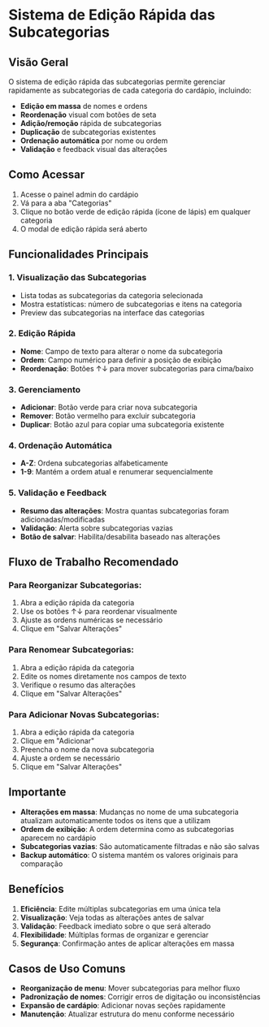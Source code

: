 # Sistema de Edição Rápida das Subcategorias

## Visão Geral

O sistema de edição rápida das subcategorias permite gerenciar rapidamente as subcategorias de cada categoria do cardápio, incluindo:

- **Edição em massa** de nomes e ordens
- **Reordenação** visual com botões de seta
- **Adição/remoção** rápida de subcategorias
- **Duplicação** de subcategorias existentes
- **Ordenação automática** por nome ou ordem
- **Validação** e feedback visual das alterações

## Como Acessar

1. Acesse o painel admin do cardápio
2. Vá para a aba "Categorias"
3. Clique no botão verde de edição rápida (ícone de lápis) em qualquer categoria
4. O modal de edição rápida será aberto

## Funcionalidades Principais

### 1. Visualização das Subcategorias
- Lista todas as subcategorias da categoria selecionada
- Mostra estatísticas: número de subcategorias e itens na categoria
- Preview das subcategorias na interface das categorias

### 2. Edição Rápida
- **Nome**: Campo de texto para alterar o nome da subcategoria
- **Ordem**: Campo numérico para definir a posição de exibição
- **Reordenação**: Botões ↑↓ para mover subcategorias para cima/baixo

### 3. Gerenciamento
- **Adicionar**: Botão verde para criar nova subcategoria
- **Remover**: Botão vermelho para excluir subcategoria
- **Duplicar**: Botão azul para copiar uma subcategoria existente

### 4. Ordenação Automática
- **A-Z**: Ordena subcategorias alfabeticamente
- **1-9**: Mantém a ordem atual e renumerar sequencialmente

### 5. Validação e Feedback
- **Resumo das alterações**: Mostra quantas subcategorias foram adicionadas/modificadas
- **Validação**: Alerta sobre subcategorias vazias
- **Botão de salvar**: Habilita/desabilita baseado nas alterações

## Fluxo de Trabalho Recomendado

### Para Reorganizar Subcategorias:
1. Abra a edição rápida da categoria
2. Use os botões ↑↓ para reordenar visualmente
3. Ajuste as ordens numéricas se necessário
4. Clique em "Salvar Alterações"

### Para Renomear Subcategorias:
1. Abra a edição rápida da categoria
2. Edite os nomes diretamente nos campos de texto
3. Verifique o resumo das alterações
4. Clique em "Salvar Alterações"

### Para Adicionar Novas Subcategorias:
1. Abra a edição rápida da categoria
2. Clique em "Adicionar"
3. Preencha o nome da nova subcategoria
4. Ajuste a ordem se necessário
5. Clique em "Salvar Alterações"

## Importante

- **Alterações em massa**: Mudanças no nome de uma subcategoria atualizam automaticamente todos os itens que a utilizam
- **Ordem de exibição**: A ordem determina como as subcategorias aparecem no cardápio
- **Subcategorias vazias**: São automaticamente filtradas e não são salvas
- **Backup automático**: O sistema mantém os valores originais para comparação

## Benefícios

1. **Eficiência**: Edite múltiplas subcategorias em uma única tela
2. **Visualização**: Veja todas as alterações antes de salvar
3. **Validação**: Feedback imediato sobre o que será alterado
4. **Flexibilidade**: Múltiplas formas de organizar e gerenciar
5. **Segurança**: Confirmação antes de aplicar alterações em massa

## Casos de Uso Comuns

- **Reorganização de menu**: Mover subcategorias para melhor fluxo
- **Padronização de nomes**: Corrigir erros de digitação ou inconsistências
- **Expansão de cardápio**: Adicionar novas seções rapidamente
- **Manutenção**: Atualizar estrutura do menu conforme necessário


















